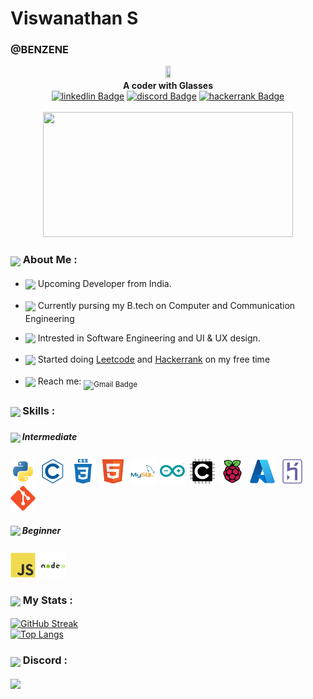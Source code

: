 # Viswanathan S <h3>@BENZENE</h3>

<div id="header" align="center">
  <img src="https://media4.giphy.com/media/RbDKaczqWovIugyJmW/giphy.gif" width="12%" height="12%"/>
  <br> <strong>A coder with Glasses</strong><br>
</div>

<div id="badges" align="center">
       <a href="https://www.linkedin.com/in/viswanathan-s-606277221/" target="_blank">
         <img src="https://img.shields.io/badge/linkedin-blue?style=for-the-badge&logo=linkedin&logoColor=black" alt="linkedlin Badge"/></a>
      <a href="https://discord.gg/cyKAjwcZdB" target="_blank">
         <img src="https://img.shields.io/badge/Discord-darkblue?style=for-the-badge&logo=discord&logoColor=white" alt="discord Badge"/></a>
      <a href="https://www.hackerrank.com/B3NZENE" target="_blank">
         <img src="https://img.shields.io/badge/hackerrank-1E9E1E?style=for-the-badge&logo=hackerrank&logoColor=black" alt="hackerrank Badge"/>
  </a>
</div>

<div id="count" align="center">
<img src="https://komarev.com/ghpvc/?username=vichubenzene&style=flat&color=blueviolet" alt=""/>
</div>
<div align="center">
  <img src="https://media.giphy.com/media/dWesBcTLavkZuG35MI/giphy.gif" width="400" height="200"/>
</div>

### <sub> <img src="https://cdn.discordapp.com/emojis/950698979987976222.webp?size=128&quality=lossless" width="22"></sub> About Me :
-  <sub> <img src="https://cdn.discordapp.com/emojis/907893628637163520.gif?size=56&quality=lossless" width="20"></sub> Upcoming Developer from India.
         
- <sub> <img src="https://cdn.discordapp.com/emojis/945161070547456031.gif?size=128&quality=lossless" width="20"></sub> Currently pursing my B.tech on Computer and Communication Engineering 

- <sub> <img src="https://cdn.discordapp.com/emojis/907894435151507477.gif?size=56&quality=lossless" width="20"></sub>  Intrested in Software Engineering and UI & UX design.

- <sub> <img src="https://cdn.discordapp.com/emojis/907892586298085377.gif?size=56&quality=lossless" width="20"></sub> Started doing [Leetcode](https://leetcode.com/BENZENE_KUN/) and [Hackerrank](https://www.hackerrank.com/B3NZENE) on my free time

- <sub> <img src="https://cdn.discordapp.com/emojis/895920700114755594.gif?size=56&quality=lossless" width="20"></sub> Reach me: <sub>![Gmail Badge](https://img.shields.io/badge/-vichusathappan@gmail.com-white?style=flat&logo=gmail&logoColor=red)</sub>

### <sub> <img src ="https://cdn.discordapp.com/emojis/872053560236445716.gif" width="25"> </sub> Skills :

<h5>    <sub> <img src ="https://cdn.discordapp.com/emojis/879888953170346034.gif?size=128&quality=lossless" width="20"> </sub> Intermediate </h5>
<div>
  <img src="https://github.com/devicons/devicon/blob/master/icons/python/python-original.svg" title="Python" alt="Python" width="40" height="40"/>&nbsp;
<img src="https://github.com/devicons/devicon/blob/master/icons/c/c-line.svg" title="c" alt="Python" width="40" height="40"/>&nbsp;
  <img src="https://github.com/devicons/devicon/blob/master/icons/css3/css3-plain-wordmark.svg"  title="CSS3" alt="CSS" width="40" height="40"/>&nbsp;
  <img src="https://github.com/devicons/devicon/blob/master/icons/html5/html5-original.svg" title="HTML5" alt="HTML" width="40" height="40"/>&nbsp;
  <img src="https://github.com/devicons/devicon/blob/master/icons/mysql/mysql-original-wordmark.svg" title="MySQL"  alt="MySQL" width="40" height="40"/>&nbsp;
  <img src="https://github.com/devicons/devicon/blob/master/icons/arduino/arduino-original.svg" title="Arduino"  alt="Arduino" width="40" height="40"/>&nbsp;
    <img src="https://github.com/devicons/devicon/blob/master/icons/embeddedc/embeddedc-original.svg" title="embeddedc"  alt="embeddedc" width="40" height="40"/>&nbsp;
      <img src="https://github.com/devicons/devicon/blob/master/icons/raspberrypi/raspberrypi-original.svg" title="raspberrypi"  alt="raspberrypi" width="40" height="40"/>&nbsp;
  <img src="https://github.com/devicons/devicon/blob/master/icons/azure/azure-original.svg" title="Azure"  alt="Azure" width="40" height="40"/>&nbsp;
  <img src="https://github.com/devicons/devicon/blob/master/icons/heroku/heroku-original.svg" title="Heroku"  alt="Heroku" width="40" height="40"/>&nbsp;
  <img src="https://github.com/devicons/devicon/blob/master/icons/git/git-original.svg" title="git"  alt="git" width="40" height="40"/>&nbsp;

</div>

<h5>     <sub> <img src ="https://cdn.discordapp.com/emojis/879888953170346034.gif?size=128&quality=lossless" width="20"> </sub> Beginner </h5>
<div>
  <img src="https://github.com/devicons/devicon/blob/master/icons/javascript/javascript-original.svg" title="JavaScript" alt="JavaScript" width="40" height="40"/>&nbsp;
  <img src="https://github.com/devicons/devicon/blob/master/icons/nodejs/nodejs-original-wordmark.svg" title="NodeJS" alt="NodeJS" width="40" height="40"/>&nbsp; 
</div>

### <sub> <img src ="https://cdn.discordapp.com/emojis/798491622165053450.gif?size=128&quality=lossless" width="25"></sub> My Stats :
[![GitHub Streak](http://github-readme-streak-stats.herokuapp.com?user=vichubenzene&theme=black-ice&hide_border=true)](https://git.io/streak-stats)<br>
[![Top Langs](https://github-readme-stats.vercel.app/api/top-langs/?username=vichubenzene&theme=dark&layout=compact)](https://github.com/anuraghazra/github-readme-stats)

### <sub> <img src ="https://cdn.discordapp.com/emojis/901733063690698752.gif?size=56&quality=lossless" width="25"></sub> Discord : <br>
<img src="https://discord.c99.nl/widget/theme-2/557578041908396033.png"/>
